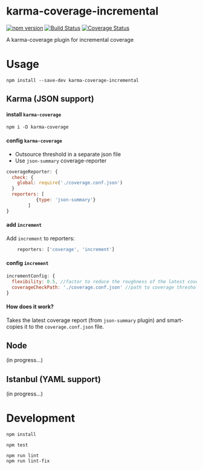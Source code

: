 karma-coverage-incremental
===
[![npm version](https://badge.fury.io/js/karma-coverage-incremental.svg)](https://badge.fury.io/js/karma-coverage-incremental)
[![Build Status](https://travis-ci.org/ronapelbaum/karma-coverage-incremental.svg?branch=master)](https://travis-ci.org/ronapelbaum/karma-coverage-incremental)
[![Coverage Status](https://coveralls.io/repos/github/ronapelbaum/karma-coverage-incremental/badge.svg?branch=master)](https://coveralls.io/github/ronapelbaum/karma-coverage-incremental?branch=master)

A karma-coverage plugin for incremental coverage

# Usage

```
npm install --save-dev karma-coverage-incremental
```

## Karma (JSON support)

#### install `karma-coverage`

```
npm i -D karma-coverage
```

#### config `karma-coverage`

- Outsource threshold in a separate json file 
- Use `json-summary` coverage-reporter

```javascript
coverageReporter: {
  check: {
    global: require('./coverage.conf.json') 
  }
  reporters: [
           {type: 'json-summary'}
        ]
}
```

#### add `increment`

Add `increment` to reporters:

```javascript
    reporters: ['coverage', 'increment']
```

#### config `increment`

```javascript
incrementConfig: {
  flexibility: 0.5, //factor to reduce the roughness of the latest coverage results
  coverageCheckPath: './coverage.conf.json' //path to coverage threshold json
}
```

#### How does it work?
Takes the latest coverage report (from `json-summary` plugin) and smart-copies it to the `coverage.conf.json` file.

## Node
(in progress...)

## Istanbul (YAML support)
(in progress...)

# Development

```
npm install

npm test

npm run lint
npm run lint-fix
```

